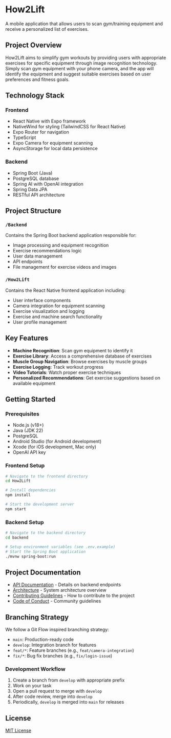 # How2Lift

A mobile application that allows users to scan gym/training equipment and receive a personalized list of exercises.

## Project Overview

How2Lift aims to simplify gym workouts by providing users with appropriate exercises for specific equipment through image recognition technology. Simply scan gym equipment with your phone camera, and the app will identify the equipment and suggest suitable exercises based on user preferences and fitness goals.

## Technology Stack

### Frontend

- React Native with Expo framework
- NativeWind for styling (TailwindCSS for React Native)
- Expo Router for navigation
- TypeScript
- Expo Camera for equipment scanning
- AsyncStorage for local data persistence

### Backend

- Spring Boot (Java)
- PostgreSQL database
- Spring AI with OpenAI integration
- Spring Data JPA
- RESTful API architecture

## Project Structure

### `/Backend`

Contains the Spring Boot backend application responsible for:

- Image processing and equipment recognition
- Exercise recommendations logic
- User data management
- API endpoints
- File management for exercise videos and images

### `/How2Lift`

Contains the React Native frontend application including:

- User interface components
- Camera integration for equipment scanning
- Exercise visualization and logging
- Exercise and machine search functionality
- User profile management

## Key Features

- **Machine Recognition**: Scan gym equipment to identify it
- **Exercise Library**: Access a comprehensive database of exercises
- **Muscle Group Navigation**: Browse exercises by muscle groups
- **Exercise Logging**: Track workout progress
- **Video Tutorials**: Watch proper exercise techniques
- **Personalized Recommendations**: Get exercise suggestions based on available equipment

## Getting Started

### Prerequisites

- Node.js (v18+)
- Java (JDK 22)
- PostgreSQL
- Android Studio (for Android development)
- Xcode (for iOS development, Mac only)
- OpenAI API key

### Frontend Setup

```bash
# Navigate to the frontend directory
cd How2Lift

# Install dependencies
npm install

# Start the development server
npm start
```

### Backend Setup

```bash
# Navigate to the backend directory
cd backend

# Setup environment variables (see .env.example)
# Start the Spring Boot application
./mvnw spring-boot:run
```

## Project Documentation

- [API Documentation](docs/API_DOCUMENTATION.md) - Details on backend endpoints
- [Architecture](docs/ARCHITECTURE.md) - System architecture overview
- [Contributing Guidelines](CONTRIBUTING.md) - How to contribute to the project
- [Code of Conduct](CODE_OF_CONDUCT.md) - Community guidelines

## Branching Strategy

We follow a Git Flow inspired branching strategy:

- `main`: Production-ready code
- `develop`: Integration branch for features
- `feat/*`: Feature branches (e.g., `feat/camera-integration`)
- `fix/*`: Bug fix branches (e.g., `fix/login-issue`)

### Development Workflow

1. Create a branch from `develop` with appropriate prefix
2. Work on your task
3. Open a pull request to merge with `develop`
4. After code review, merge into `develop`
5. Periodically, `develop` is merged into `main` for releases

## License

[MIT License](LICENSE)
